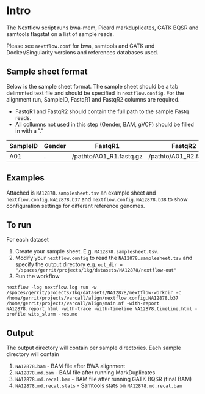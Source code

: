 # Intro

The Nextflow script runs bwa-mem, Picard markduplicates, GATK BQSR and samtools flagstat on a list of sample reads.

Please see `nextflow.conf` for bwa, samtools and GATK and Docker/Singularity versions and references databases used.

## Sample sheet format

Below is the sample sheet format. The sample sheet should be a tab delimmted text file and should be specified in `nextflow.config`.  For the alignment run, SampleID, FastqR1 and FastqR2 columns are required.

- FastqR1 and FastqR2 should contain the full path to the sample Fastq reads.
- All collumns not used in this step (Gender, BAM, gVCF) should be filled in with a "."


| SampleID | Gender | FastqR1 | FastqR2 | BAM | gVCF |
| -------- | ------ | ------- | ------- | --- | ---- |
| A01      | .      | /pathto/A01_R1.fastq.gz       | /pathto/A01_R2.fastq.gz       | .   | . |

## Examples

Attached is `NA12878.samplesheet.tsv` an example sheet and `nextflow.config.NA12878.b37` and `nextflow.config.NA12878.b38` to show configuration settings for different reference genomes.

## To run

For each dataset
1) Create your sample sheet. E.g. `NA12878.samplesheet.tsv`.
2) Modify your `nextflow.config` to read the `NA12878.samplesheet.tsv` and specify the output directory e.g. `out_dir = "/spaces/gerrit/projects/1kg/datasets/NA12878/nextflow-out"`
3) Run the workflow
```
nextflow -log nextflow.log run -w /spaces/gerrit/projects/1kg/datasets/NA12878/nextflow-workdir -c /home/gerrit/projects/varcall/align/nextflow.config.NA12878.b37 /home/gerrit/projects/varcall/align/main.nf -with-report NA12878.report.html -with-trace -with-timeline NA12878.timeline.html -profile wits_slurm -resume
```

## Output

The output directory will contain per sample directories. Each sample directory will contain

1. `NA12878.bam` - BAM file after BWA alignment
2. `NA12878.md.bam` - BAM file after running MarkDuplicates
3. `NA12878.md.recal.bam` - BAM file after running GATK BQSR (final BAM)
4. `NA12878.md.recal.stats` - Samtools stats on `NA12878.md.recal.bam`
